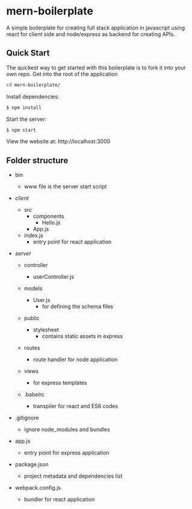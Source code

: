 # mern-boilerplate
A simple boilerplate for creating full stack application in javascript using react for client side and node/express as backend for creating APIs. 

## Quick Start

  The quickest way to get started with this boilerplate is to fork it into your own repo.
  Get into the root of the application

```bash
cd mern-boilerplate/
```

  Install dependencies:

```bash
$ npm install
```

  Start the server:

```bash
$ npm start
```

  View the website at: http://localhost:3000

## Folder structure
- bin
  - www file is the server start script 
- *client*
    - src
      - components
        - Hello.js
      - App.js
    - index.js
      - entry point for react application
- *server*
    - controller
        - userController.js
    - models
        - User.js
            - for defining the schema files
    - public
        - stylesheet
          - contains static assets in express

    - routes
        - route handler for node application

    - views
        - for express templates

  - .babelrc
      - transpiler for react and ES6 codes

- .gitignore
    - ignore node_modules and bundles
  
- app.js
    - entry point for express application

- package.json
    - project metadata and dependencies list

- webpack.config.js
    - bundler for react application
